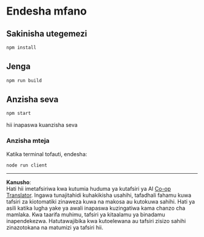 <!--
CO_OP_TRANSLATOR_METADATA:
{
  "original_hash": "67cc24a3a2d1cdd7d395ed5e67be8557",
  "translation_date": "2025-10-07T01:35:57+00:00",
  "source_file": "03-GettingStarted/11-simple-auth/code/basic/typescript/README.md",
  "language_code": "sw"
}
-->
# Endesha mfano

## Sakinisha utegemezi

```bash
npm install
```

## Jenga

```bash
npm run build
```

## Anzisha seva

```bash
npm start
```

hii inapaswa kuanzisha seva

### Anzisha mteja

Katika terminal tofauti, endesha:

```bash
node run client
```

---

**Kanusho**:  
Hati hii imetafsiriwa kwa kutumia huduma ya kutafsiri ya AI [Co-op Translator](https://github.com/Azure/co-op-translator). Ingawa tunajitahidi kuhakikisha usahihi, tafadhali fahamu kuwa tafsiri za kiotomatiki zinaweza kuwa na makosa au kutokuwa sahihi. Hati ya asili katika lugha yake ya awali inapaswa kuzingatiwa kama chanzo cha mamlaka. Kwa taarifa muhimu, tafsiri ya kitaalamu ya binadamu inapendekezwa. Hatutawajibika kwa kutoelewana au tafsiri zisizo sahihi zinazotokana na matumizi ya tafsiri hii.